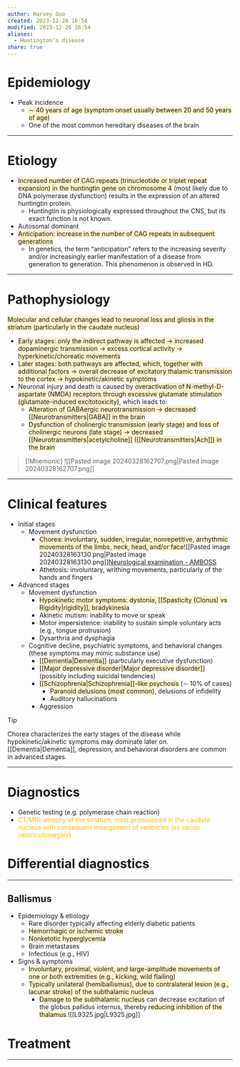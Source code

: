 ```yaml
---
author: Harvey Guo
created: 2023-12-26 16:54
modified: 2023-12-26 16:54
aliases:
  - Huntington‘s disease
share: true
---
```

# Epidemiology
- Peak incidence
	- <span style="background:rgba(240, 200, 0, 0.2)">∼ 40 years of age (symptom onset usually between 20 and 50 years of age)</span>
	- One of the most common hereditary diseases of the brain

---
# Etiology
- <span style="background:rgba(240, 200, 0, 0.2)">Increased number of CAG repeats (trinucleotide or triplet repeat expansion) in the huntingtin gene on chromosome 4 </span>(most likely due to DNA polymerase dysfunction) results in the expression of an altered huntingtin protein.
	- Huntingtin is physiologically expressed throughout the CNS, but its exact function is not known.
- Autosomal dominant
- <span style="background:rgba(240, 200, 0, 0.2)">Anticipation: increase in the number of CAG repeats in subsequent generations</span>
	- In genetics, the term “anticipation” refers to the increasing severity and/or increasingly earlier manifestation of a disease from generation to generation. This phenomenon is observed in HD.

---
# Pathophysiology
<span style="background:rgba(240, 200, 0, 0.2)">Molecular and cellular changes lead to neuronal loss and gliosis in the striatum (particularly in the caudate nucleus)</span>
- <span style="background:rgba(240, 200, 0, 0.2)">Early stages: only the indirect pathway is affected → increased dopaminergic transmission → excess cortical activity → hyperkinetic/choreatic movements</span>
- <span style="background:rgba(240, 200, 0, 0.2)">Later stages: both pathways are affected, which, together with additional factors → overall decrease of excitatory thalamic transmission to the cortex → hypokinetic/akinetic symptoms</span>
- Neuronal injury and death is caused by <span style="background:rgba(240, 200, 0, 0.2)">overactivation of N-methyl-D-aspartate (NMDA) receptors through excessive glutamate stimulation (glutamate-induced excitotoxicity)</span>, which leads to:
	- <span style="background:rgba(240, 200, 0, 0.2)">Alteration of GABAergic neurotransmission → decreased [[Neurotransmitters|GABA]] in the brain</span>
	- <span style="background:rgba(240, 200, 0, 0.2)">Dysfunction of cholinergic transmission (early stage) and loss of cholinergic neurons (late stage) → decreased [[Neurotransmitters|acetylcholine]] ([[Neurotransmitters|Ach]]) in the brain</span>

>[!Mnemonic] 
>![[Pasted image 20240328162707.png|Pasted image 20240328162707.png]]

---
# Clinical features
- Initial stages
	- Movement dysfunction
		- <span style="background:rgba(240, 200, 0, 0.2)">Chorea: involuntary, sudden, irregular, nonrepetitive, arrhythmic movements of the limbs, neck, head, and/or face</span>![[Pasted image 20240328163130.png|Pasted image 20240328163130.png]][Neurological examination - AMBOSS](https://next.amboss.com/us/article/o500Og?q=Chorea#Z97d19ec1299d17fc7b63b0eb80ab9b1e)
		- Athetosis: involuntary, writhing movements, particularly of the hands and fingers
- Advanced stages
	- Movement dysfunction
		- <span style="background:rgba(240, 200, 0, 0.2)">Hypokinetic motor symptoms: dystonia, [[Spasticity (Clonus) vs Rigidity|rigidity]], bradykinesia </span>
		- Akinetic mutism: inability to move or speak
		- Motor impersistence: inability to sustain simple voluntary acts (e.g., tongue protrusion)
		- Dysarthria and dysphagia
	- Cognitive decline, psychiatric symptoms, and behavioral changes (these symptoms may mimic substance use)
		- <span style="background:rgba(240, 200, 0, 0.2)">[[Dementia|Dementia]]</span> (particularly executive dysfunction)
		- <span style="background:rgba(240, 200, 0, 0.2)">[[Major depressive disorder|Major depressive disorder]]</span> (possibly including suicidal tendencies)
		- <span style="background:rgba(240, 200, 0, 0.2)">[[Schizophrenia|Schizophrenia]]-like psychosis</span> (∼ 10% of cases)
			- <span style="background:rgba(240, 200, 0, 0.2)">Paranoid delusions (most common)</span>, delusions of infidelity
			- Auditory hallucinations
		- Aggression

>[!tip] 
>Chorea characterizes the early stages of the disease while hypokinetic/akinetic symptoms may dominate later on. [[Dementia|Dementia]], depression, and behavioral disorders are common in advanced stages.

---
# Diagnostics
- Genetic testing (e.g. polymerase chain reaction)
- <font color="#ffc000">CT/MRI: atrophy of the striatum, most pronounced in the caudate nucleus with consequent enlargement of ventricles (ex vacuo ventriculomegaly)</font>
# Differential diagnostics
---
## Ballismus
- Epidemiology & etiology
	- Rare disorder typically affecting elderly diabetic patients
	- <span style="background:rgba(240, 200, 0, 0.2)">Hemorrhagic or ischemic stroke</span>
	- <span style="background:rgba(240, 200, 0, 0.2)">Nonketotic hyperglycemia</span>
	- Brain metastases
	- Infectious (e.g., HIV)
- Signs & symptoms
	- <span style="background:rgba(240, 200, 0, 0.2)">Involuntary, proximal, violent, and large-amplitude movements of one or both extremities (e.g., kicking, wild flailing) </span>
	- <span style="background:rgba(240, 200, 0, 0.2)">Typically unilateral (hemiballismus), due to contralateral lesion (e.g., lacunar stroke) of the subthalamic nucleus</span>
		- <span style="background:rgba(240, 200, 0, 0.2)">Damage to the subthalamic nucleus</span> can decrease excitation of the globus pallidus internus, thereby <span style="background:rgba(240, 200, 0, 0.2)">reducing inhibition of the thalamus</span>.![[L9325.jpg|L9325.jpg]]
# Treatment


---
